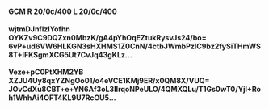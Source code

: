 #### GCM R 20/0c/400 L 20/0c/400
**wjtmDJnflzlYofhn**<br/>**OYKZv9C9DQZxn0MbzK/gA4pYhOqEZtukRysvJs24/bo=**<br/>**6vP+ud6VW6HLKGN3sHXHMS1Z0CnN/4ctbJWmbPzIC9bz2fySiTHmWS8T+IFKSgmXCG5Ut7CvJq43gKLz...**<br/><br/>
**Veze+pC0PtXHM2YB**<br/>**XZJU4Uy8qxYZNgOo01/o4eVCE1KMj9ER/x0QM8X/VUQ=**<br/>**JOvCdXu8CBT+e+YN6Af3oL3IIrqoNPeULO/4QMXQLu/T1Gs0wT0/YjI+Roh1WhhAi4OFT4KL9U7RcOU5...**